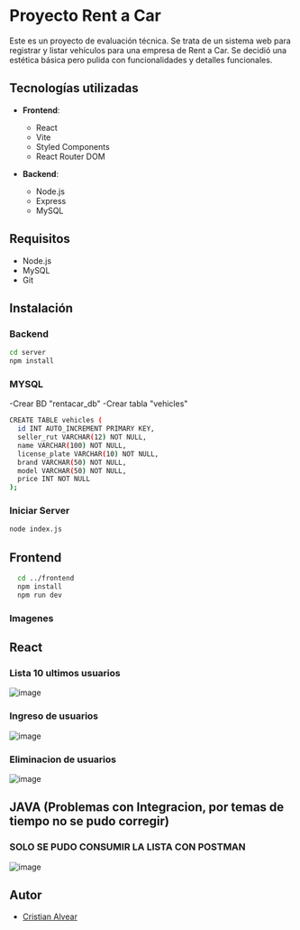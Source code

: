 
# Proyecto Rent a Car

Este es un proyecto de evaluación técnica. Se trata de un sistema web para registrar y listar vehículos para una empresa de Rent a Car.
Se decidió una estética básica pero pulida con funcionalidades y detalles funcionales.


## Tecnologías utilizadas

- **Frontend**:
  - React
  - Vite
  - Styled Components
  - React Router DOM

- **Backend**:
  - Node.js
  - Express
  - MySQL
## Requisitos

- Node.js
- MySQL
- Git
## Instalación

### Backend
```bash
cd server
npm install
```
### MYSQL
-Crear BD "rentacar_db"
-Crear tabla "vehicles"

```bash
CREATE TABLE vehicles (
  id INT AUTO_INCREMENT PRIMARY KEY,
  seller_rut VARCHAR(12) NOT NULL,
  name VARCHAR(100) NOT NULL,
  license_plate VARCHAR(10) NOT NULL,
  brand VARCHAR(50) NOT NULL,
  model VARCHAR(50) NOT NULL,
  price INT NOT NULL
);
```
### Iniciar Server
```bash
node index.js
```

## Frontend

```bash
  cd ../frontend
  npm install
  npm run dev
```
### Imagenes

## React
### Lista 10 ultimos usuarios
![image](https://github.com/crispoh/Rentacar-CRUD/assets/57739880/80a320e2-e4bd-43a4-b4ec-83aad62a8281)
### Ingreso de usuarios
![image](https://github.com/crispoh/Rentacar-CRUD/assets/57739880/eaa1dc8b-092f-4e4d-97e3-8cb1bc926136)
### Eliminacion de usuarios
![image](https://github.com/crispoh/Rentacar-CRUD/assets/57739880/5f349d89-75e1-4cad-8ef3-7949eaef0dea)

## JAVA (Problemas con Integracion, por temas de tiempo no se pudo corregir)
### SOLO SE PUDO CONSUMIR LA LISTA CON POSTMAN
![image](https://github.com/crispoh/Rentacar-CRUD/assets/57739880/09d18e9b-5826-4a5f-9a89-9b73c3f8486c)

## Autor

- [Cristian Alvear](https://github.com/crispoh)

